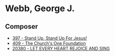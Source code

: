 # Webb, George J.

## Composer

- [397 - Stand Up, Stand Up For Jesus!](/hymns/397.md)
- [409 - The Church's One Foundation](/hymns/409.md)
- [20380 - LET EVERY HEART REJOICE AND SING](/hymns/20380.md)

